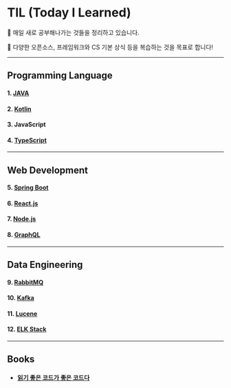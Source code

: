 # TIL (Today I Learned)

📝 매일 새로 공부해나가는 것들을 정리하고 있습니다.

📝 다양한 오픈소스, 프레임워크와 CS 기본 상식 등을 복습하는 것을 목표로 합니다!



___

## Programming Language

#### 1. [JAVA](https://github.com/3457soso/TIL/blob/master/Books/Effective_Java.md)

#### 2. [Kotlin](https://github.com/3457soso/TIL/tree/master/Kotlin)

#### 3. JavaScript

#### 4. [TypeScript](https://github.com/3457soso/TIL/tree/master/TypeScript)

___

## Web Development 

#### 5. [Spring Boot](https://github.com/3457soso/study-spring-framework)

#### 6. [React.js](https://github.com/3457soso/TIL/tree/master/React.js)


#### 7. [Node.js](https://github.com/3457soso/TIL/tree/master/Node.js)


#### 8. [GraphQL](https://github.com/3457soso/TIL/tree/master/GraphQL)

___

## Data Engineering


#### 9. [RabbitMQ](https://github.com/3457soso/TIL/tree/master/RabbitMQ)


#### 10. [Kafka](https://github.com/3457soso/TIL/tree/master/Kafka)

#### 11. [Lucene](https://github.com/3457soso/TIL/tree/master/Lucene)

#### 12. [ELK Stack](https://github.com/3457soso/TIL/tree/master/ElasticSearch)

___

## Books

- #### [**읽기 좋은 코드가 좋은 코드다**](https://github.com/3457soso/TIL/blob/master/Books/The_Art_of_Readable_Code.md)


